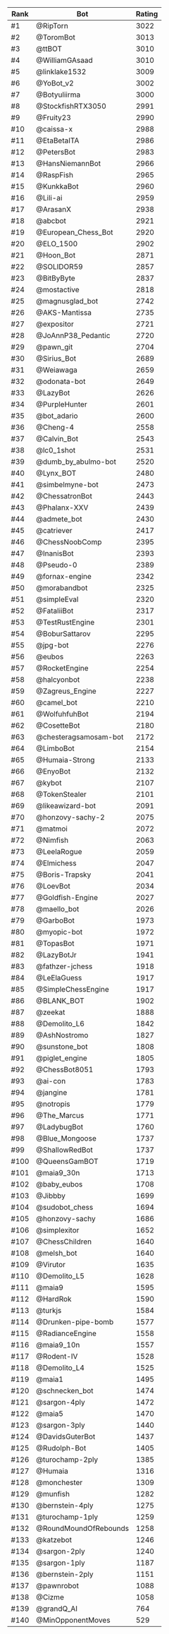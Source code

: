 Rank|Bot|Rating
---|---|---
#1|@RipTorn|3022
#2|@ToromBot|3013
#3|@ttBOT|3010
#4|@WilliamGAsaad|3010
#5|@linklake1532|3009
#6|@YoBot_v2|3002
#7|@Botyuliirma|3000
#8|@StockfishRTX3050|2991
#9|@Fruity23|2990
#10|@caissa-x|2988
#11|@EtaBetaITA|2986
#12|@PetersBot|2983
#13|@HansNiemannBot|2966
#14|@RaspFish|2965
#15|@KunkkaBot|2960
#16|@Lili-ai|2959
#17|@ArasanX|2938
#18|@abcbot|2921
#19|@European_Chess_Bot|2920
#20|@ELO_1500|2902
#21|@Hoon_Bot|2871
#22|@SOLIDOR59|2857
#23|@BitByByte|2837
#24|@mostactive|2818
#25|@magnusglad_bot|2742
#26|@AKS-Mantissa|2735
#27|@expositor|2721
#28|@JoAnnP38_Pedantic|2720
#29|@pawn_git|2704
#30|@Sirius_Bot|2689
#31|@Weiawaga|2659
#32|@odonata-bot|2649
#33|@LazyBot|2626
#34|@PurpleHunter|2601
#35|@bot_adario|2600
#36|@Cheng-4|2558
#37|@Calvin_Bot|2543
#38|@lc0_1shot|2531
#39|@dumb_by_abulmo-bot|2520
#40|@Lynx_BOT|2480
#41|@simbelmyne-bot|2473
#42|@ChessatronBot|2443
#43|@Phalanx-XXV|2439
#44|@admete_bot|2430
#45|@catriever|2417
#46|@ChessNoobComp|2395
#47|@InanisBot|2393
#48|@Pseudo-0|2389
#49|@fornax-engine|2342
#50|@morabandbot|2325
#51|@simpleEval|2320
#52|@FataliiBot|2317
#53|@TestRustEngine|2301
#54|@BoburSattarov|2295
#55|@jpg-bot|2276
#56|@eubos|2263
#57|@RocketEngine|2254
#58|@halcyonbot|2238
#59|@Zagreus_Engine|2227
#60|@camel_bot|2210
#61|@WolfuhfuhBot|2194
#62|@CosetteBot|2180
#63|@chesteragsamosam-bot|2172
#64|@LimboBot|2154
#65|@Humaia-Strong|2133
#66|@EnyoBot|2132
#67|@kybot|2107
#68|@TokenStealer|2101
#69|@likeawizard-bot|2091
#70|@honzovy-sachy-2|2075
#71|@matmoi|2072
#72|@Nimfish|2063
#73|@LeelaRogue|2059
#74|@Elmichess|2047
#75|@Boris-Trapsky|2041
#76|@LoevBot|2034
#77|@Goldfish-Engine|2027
#78|@maello_bot|2026
#79|@GarboBot|1973
#80|@myopic-bot|1972
#81|@TopasBot|1971
#82|@LazyBotJr|1941
#83|@fathzer-jchess|1918
#84|@LeElaGuess|1917
#85|@SimpleChessEngine|1917
#86|@BLANK_BOT|1902
#87|@zeekat|1888
#88|@Demolito_L6|1842
#89|@AshNostromo|1827
#90|@sunstone_bot|1808
#91|@piglet_engine|1805
#92|@ChessBot8051|1793
#93|@ai-con|1783
#94|@jangine|1781
#95|@notropis|1779
#96|@The_Marcus|1771
#97|@LadybugBot|1760
#98|@Blue_Mongoose|1737
#99|@ShallowRedBot|1737
#100|@QueensGamBOT|1719
#101|@maia9_30n|1713
#102|@baby_eubos|1708
#103|@Jibbby|1699
#104|@sudobot_chess|1694
#105|@honzovy-sachy|1686
#106|@simplexitor|1652
#107|@ChessChildren|1640
#108|@melsh_bot|1640
#109|@Virutor|1635
#110|@Demolito_L5|1628
#111|@maia9|1595
#112|@HardRok|1590
#113|@turkjs|1584
#114|@Drunken-pipe-bomb|1577
#115|@RadianceEngine|1558
#116|@maia9_10n|1557
#117|@Rodent-IV|1528
#118|@Demolito_L4|1525
#119|@maia1|1495
#120|@schnecken_bot|1474
#121|@sargon-4ply|1472
#122|@maia5|1470
#123|@sargon-3ply|1440
#124|@DavidsGuterBot|1437
#125|@Rudolph-Bot|1405
#126|@turochamp-2ply|1385
#127|@Humaia|1316
#128|@monchester|1309
#129|@munfish|1282
#130|@bernstein-4ply|1275
#131|@turochamp-1ply|1259
#132|@RoundMoundOfRebounds|1258
#133|@katzebot|1246
#134|@sargon-2ply|1240
#135|@sargon-1ply|1187
#136|@bernstein-2ply|1151
#137|@pawnrobot|1088
#138|@Cizme|1058
#139|@grandQ_AI|764
#140|@MinOpponentMoves|529
